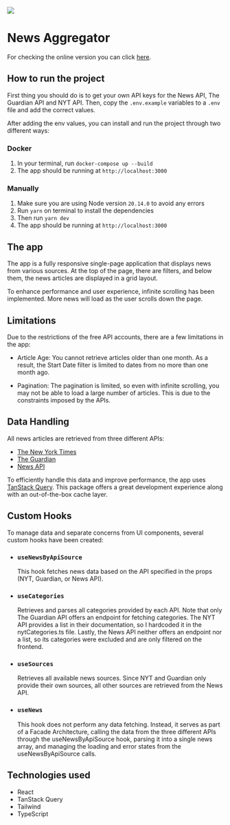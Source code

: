 <p>
  <img style="flex:1" src="https://res.cloudinary.com/jpbast/image/upload/v1723323584/Personal/a84cff0c-0ca5-4b9d-a52c-d2f43e303070.png" />
</p>

# News Aggregator

For checking the online version you can click [here](https://news-aggregator-jpbast.vercel.app/).

## How to run the project

First thing you should do is to get your own API keys for the News API, The Guardian API and NYT API.
Then, copy the `.env.example` variables to a `.env` file and add the correct values.

After adding the env values, you can install and run the project through two different ways:

### Docker

1. In your terminal, run `docker-compose up --build`
2. The app should be running at `http://localhost:3000`

### Manually

1. Make sure you are using Node version `20.14.0` to avoid any errors
2. Run `yarn` on terminal to install the dependencies
3. Then run `yarn dev`
4. The app should be running at `http://localhost:3000`

## The app

The app is a fully responsive single-page application that displays news from various sources. At the top of the page, there are filters, and below them, the news articles are displayed in a grid layout.

To enhance performance and user experience, infinite scrolling has been implemented. More news will load as the user scrolls down the page.

## Limitations

Due to the restrictions of the free API accounts, there are a few limitations in the app:

- Article Age: You cannot retrieve articles older than one month. As a result, the Start Date filter is limited to dates from no more than one month ago.

- Pagination: The pagination is limited, so even with infinite scrolling, you may not be able to load a large number of articles. This is due to the constraints imposed by the APIs.

## Data Handling

All news articles are retrieved from three different APIs:

- [The New York Times](https://developer.nytimes.com/docs/articlesearch-product/1/overview)
- [The Guardian](https://open-platform.theguardian.com/documentation/)
- [News API](https://newsapi.org/docs)

To efficiently handle this data and improve performance, the app uses [TanStack Query](https://tanstack.com/query/latest/docs/framework/react/overview). This package offers a great development experience along with an out-of-the-box cache layer.

## Custom Hooks

To manage data and separate concerns from UI components, several custom hooks have been created:

- ### `useNewsByApiSource`

  This hook fetches news data based on the API specified in the props (NYT, Guardian, or News API).

- ### `useCategories`

  Retrieves and parses all categories provided by each API. Note that only The Guardian API offers an endpoint for fetching categories. The NYT API provides a list in their documentation, so I hardcoded it in the nytCategories.ts file. Lastly, the News API neither offers an endpoint nor a list, so its categories were excluded and are only filtered on the frontend.

- ### `useSources`

  Retrieves all available news sources. Since NYT and Guardian only provide their own sources, all other sources are retrieved from the News API.

- ### `useNews`
  This hook does not perform any data fetching. Instead, it serves as part of a Facade Architecture, calling the data from the three different APIs through the useNewsByApiSource hook, parsing it into a single news array, and managing the loading and error states from the useNewsByApiSource calls.

## Technologies used

- React
- TanStack Query
- Tailwind
- TypeScript

